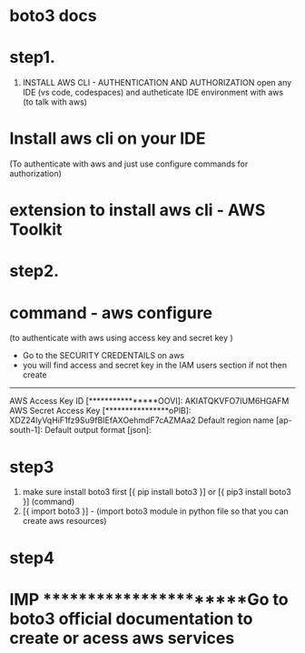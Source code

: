 # boto3 docs

# step1. 
1.  INSTALL AWS CLI - AUTHENTICATION AND AUTHORIZATION
open any IDE (vs code, codespaces) and autheticate IDE environment with aws (to talk with aws)
# Install aws cli on your IDE 
(To authenticate with aws and just use configure commands for authorization)

# extension to install aws cli - AWS Toolkit

# step2. 
# command - aws configure
(to authenticate with aws using access key and secret key )
* Go to the SECURITY CREDENTAILS on aws 
* you will find access and secret key in the IAM users section if not then create
****************************
AWS Access Key ID [****************OOVI]: AKIATQKVFO7IUM6HGAFM
AWS Secret Access Key [****************oPlB]: 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
Default region name [ap-south-1]: 
Default output format [json]: 

# step3
1. make sure install boto3 first
[{   pip install boto3   }] or [{   pip3 install boto3   }]   (command)
2. [{  import boto3  }] - (import boto3 module in python file so that you can create aws resources)

# step4
# IMP **********************Go to boto3 official documentation to create or acess aws services 





